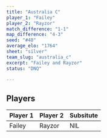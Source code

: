 ```yaml
---
title: "Australia C"
player_1: "Failey"
player_2: "Rayzor"
match_difference: "1-1"
map_difference: "4-3"
seed: "#48"
average_elo: "1764"
sheet: "silver"
team_slug: "australia_c"
excerpt: "Failey and Rayzor"
status: "DNQ"

---
```

## Players

| Player 1 | Player 2 | Subsitute |
| -- | -- | -- |
| Failey | Rayzor | NIL |
